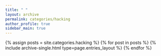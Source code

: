 ```yaml
---
title: " "
layout: archive
permalink: categories/hacking
author_profile: true
sidebar_main: true
--- 
```

{% assign posts = site.categories.hacking %}
{% for post in posts %} {% include archive-single.html type=page.entries_layout %} {% endfor %}
